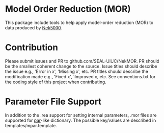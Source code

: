# Model Order Reduction (MOR)

This package include tools to help apply model-order reduction (MOR) to data produced by [Nek5000](https://github.com/Nek5000/Nek5000).

# Contribution

Please submit issues and PR to github.com/SEAL-UIUC/NekMOR. PR should be the smallest coherent change to the source. Issue titles should describe the issue e.g., 'Error in x', 'Missing x', etc. PR titles should describe the modification made e.g., 'Fixed x', 'Improved x, etc. See conventions.txt for the coding style of this project when contributing.

# Parameter File Support

In addition to the .rea support for setting internal parameters, .mor files are supported for [par](https://nek5000.github.io/NekDoc/user_files.html)-like dictionary. The possible key/values are described in templates/mpar.template.
